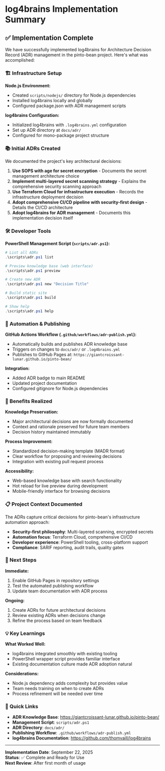 # log4brains Implementation Summary

## ✅ Implementation Complete

We have successfully implemented log4brains for Architecture Decision Record (ADR) management in the pinto-bean project. Here's what was accomplished:

### 🏗️ Infrastructure Setup

**Node.js Environment:**
- Created `scripts/nodejs/` directory for Node.js dependencies
- Installed log4brains locally and globally
- Configured package.json with ADR management scripts

**log4brains Configuration:**
- Initialized log4brains with `.log4brains.yml` configuration
- Set up ADR directory at `docs/adr/`
- Configured for mono-package project structure

### 📚 Initial ADRs Created

We documented the project's key architectural decisions:

1. **Use SOPS with age for secret encryption** - Documents the secret management architecture choice
2. **Implement multi-layered secret scanning strategy** - Explains the comprehensive security scanning approach
3. **Use Terraform Cloud for infrastructure execution** - Records the infrastructure deployment decision  
4. **Adopt comprehensive CI/CD pipeline with security-first design** - Details the CI/CD architecture
5. **Adopt log4brains for ADR management** - Documents this implementation decision itself

### 🛠️ Developer Tools

**PowerShell Management Script (`scripts/adr.ps1`):**
```powershell
# List all ADRs
.\scripts\adr.ps1 list

# Preview knowledge base (web interface)
.\scripts\adr.ps1 preview

# Create new ADR  
.\scripts\adr.ps1 new "Decision Title"

# Build static site
.\scripts\adr.ps1 build

# Show help
.\scripts\adr.ps1 help
```

### 🚀 Automation & Publishing

**GitHub Actions Workflow (`.github/workflows/adr-publish.yml`):**
- Automatically builds and publishes ADR knowledge base
- Triggers on changes to `docs/adr/` or `.log4brains.yml`
- Publishes to GitHub Pages at: `https://giantcroissant-lunar.github.io/pinto-bean/`

**Integration:**
- Added ADR badge to main README
- Updated project documentation
- Configured gitignore for Node.js dependencies

### 🎯 Benefits Realized

**Knowledge Preservation:**
- Major architectural decisions are now formally documented
- Context and rationale preserved for future team members
- Decision history maintained immutably

**Process Improvement:**
- Standardized decision-making template (MADR format)
- Clear workflow for proposing and reviewing decisions
- Integration with existing pull request process

**Accessibility:**
- Web-based knowledge base with search functionality
- Hot reload for live preview during development
- Mobile-friendly interface for browsing decisions

### 📋 Project Context Documented

The ADRs capture critical decisions for pinto-bean's infrastructure automation approach:

- **Security-first philosophy**: Multi-layered scanning, encrypted secrets
- **Automation focus**: Terraform Cloud, comprehensive CI/CD
- **Developer experience**: PowerShell tooling, cross-platform support  
- **Compliance**: SARIF reporting, audit trails, quality gates

### 🔄 Next Steps

**Immediate:**
1. Enable GitHub Pages in repository settings
2. Test the automated publishing workflow
3. Update team documentation with ADR process

**Ongoing:**
1. Create ADRs for future architectural decisions
2. Review existing ADRs when decisions change
3. Refine the process based on team feedback

### 💡 Key Learnings

**What Worked Well:**
- log4brains integrated smoothly with existing tooling
- PowerShell wrapper script provides familiar interface
- Existing documentation culture made ADR adoption natural

**Considerations:**
- Node.js dependency adds complexity but provides value
- Team needs training on when to create ADRs
- Process refinement will be needed over time

### 🔗 Quick Links

- **ADR Knowledge Base**: https://giantcroissant-lunar.github.io/pinto-bean/
- **Management Script**: `scripts/adr.ps1`
- **ADR Directory**: `docs/adr/`
- **Publishing Workflow**: `.github/workflows/adr-publish.yml`
- **log4brains Documentation**: https://github.com/thomvaill/log4brains

---

**Implementation Date**: September 22, 2025  
**Status**: ✅ Complete and Ready for Use  
**Next Review**: After first month of usage
